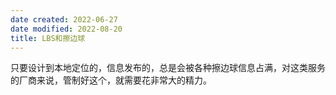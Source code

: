 ```yaml
---
date created: 2022-06-27
date modified: 2022-08-20
title: LBS和擦边球
---
```


只要设计到本地定位的，信息发布的，总是会被各种擦边球信息占满，对这类服务的厂商来说，管制好这个，就需要花非常大的精力。
